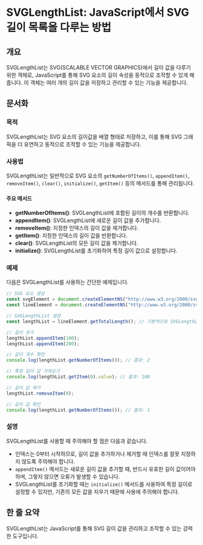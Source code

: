 <!--
Meta Description: # SVGLengthList: JavaScript에서 SVG 길이 목록을 다루는 방법 ## 개요 SVGLengthList는 SVG(SCALABLE VECTOR GRAPHICS)에서 길이 값을 다루기 위한 객체로, JavaScript를 통해 SVG 요소의 길이 속성을 동...
Meta Keywords: svg, lengthlist, appenditem, svglengthlist를, svglengthlist는
-->

# SVGLengthList: JavaScript에서 SVG 길이 목록을 다루는 방법

## 개요
SVGLengthList는 SVG(SCALABLE VECTOR GRAPHICS)에서 길이 값을 다루기 위한 객체로, JavaScript를 통해 SVG 요소의 길이 속성을 동적으로 조작할 수 있게 해줍니다. 이 객체는 여러 개의 길이 값을 저장하고 관리할 수 있는 기능을 제공합니다.

## 문서화

### 목적
SVGLengthList는 SVG 요소의 길이값을 배열 형태로 저장하고, 이를 통해 SVG 그래픽을 더 유연하고 동적으로 조작할 수 있는 기능을 제공합니다.

### 사용법
SVGLengthList는 일반적으로 SVG 요소의 `getNumberOfItems()`, `appendItem()`, `removeItem()`, `clear()`, `initialize()`, `getItem()` 등의 메서드를 통해 관리됩니다.

#### 주요 메서드
- **getNumberOfItems()**: SVGLengthList에 포함된 길이의 개수를 반환합니다.
- **appendItem()**: SVGLengthList에 새로운 길이 값을 추가합니다.
- **removeItem()**: 지정한 인덱스의 길이 값을 제거합니다.
- **getItem()**: 지정한 인덱스의 길이 값을 반환합니다.
- **clear()**: SVGLengthList의 모든 길이 값을 제거합니다.
- **initialize()**: SVGLengthList를 초기화하여 특정 길이 값으로 설정합니다.

### 예제
다음은 SVGLengthList를 사용하는 간단한 예제입니다.

```javascript
// SVG 요소 생성
const svgElement = document.createElementNS("http://www.w3.org/2000/svg", "svg");
const lineElement = document.createElementNS("http://www.w3.org/2000/svg", "line");

// SVGLengthList 생성
const lengthList = lineElement.getTotalLength(); // 기본적으로 SVGLengthList를 가져옴

// 길이 추가
lengthList.appendItem(100);
lengthList.appendItem(200);

// 길이 개수 확인
console.log(lengthList.getNumberOfItems()); // 결과: 2

// 특정 길이 값 가져오기
console.log(lengthList.getItem(0).value); // 결과: 100

// 길이 값 제거
lengthList.removeItem(0);

// 길이 값 확인
console.log(lengthList.getNumberOfItems()); // 결과: 1
```

### 설명
SVGLengthList를 사용할 때 주의해야 할 점은 다음과 같습니다.
- 인덱스는 0부터 시작하므로, 길이 값을 추가하거나 제거할 때 인덱스를 잘못 지정하지 않도록 주의해야 합니다.
- `appendItem()` 메서드는 새로운 길이 값을 추가할 때, 반드시 유효한 길이 값이어야 하며, 그렇지 않으면 오류가 발생할 수 있습니다.
- SVGLengthList를 초기화할 때는 `initialize()` 메서드를 사용하여 특정 길이로 설정할 수 있지만, 기존의 모든 값을 지우기 때문에 사용에 주의해야 합니다.

## 한 줄 요약
SVGLengthList는 JavaScript를 통해 SVG 길이 값을 관리하고 조작할 수 있는 강력한 도구입니다.
